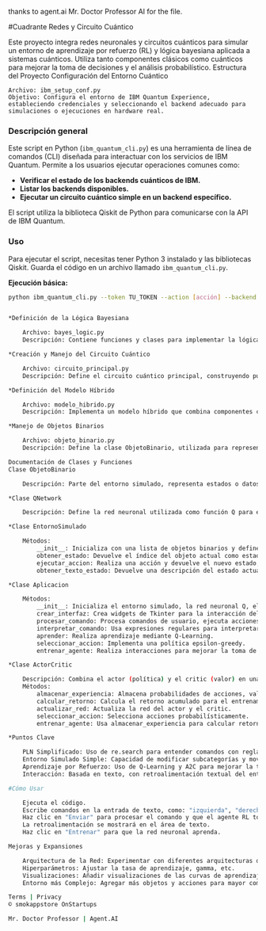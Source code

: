 thanks to 
agent.ai 
Mr. Doctor Professor AI
for the file.

#Cuadrante Redes y Circuito Cuántico

Este proyecto integra redes neuronales y circuitos cuánticos para simular un entorno de aprendizaje por refuerzo (RL) y lógica bayesiana aplicada a sistemas cuánticos. Utiliza tanto componentes clásicos como cuánticos para mejorar la toma de decisiones y el análisis probabilístico.
Estructura del Proyecto
Configuración del Entorno Cuántico

    Archivo: ibm_setup_conf.py
    Objetivo: Configura el entorno de IBM Quantum Experience, estableciendo credenciales y seleccionando el backend adecuado para simulaciones o ejecuciones en hardware real.

### Descripción general

Este script en Python (`ibm_quantum_cli.py`) es una herramienta de línea de comandos (CLI) diseñada para interactuar con los servicios de IBM Quantum. Permite a los usuarios ejecutar operaciones comunes como:

* **Verificar el estado de los backends cuánticos de IBM.**
* **Listar los backends disponibles.**
* **Ejecutar un circuito cuántico simple en un backend específico.**

El script utiliza la biblioteca Qiskit de Python para comunicarse con la API de IBM Quantum.

### Uso

Para ejecutar el script, necesitas tener Python 3 instalado y las bibliotecas Qiskit.  Guarda el código en un archivo llamado `ibm_quantum_cli.py`.

**Ejecución básica:**

```bash
python ibm_quantum_cli.py --token TU_TOKEN --action [acción] --backend [nombre_backend]


*Definición de la Lógica Bayesiana

    Archivo: bayes_logic.py
    Descripción: Contiene funciones y clases para implementar la lógica bayesiana en sistemas cuánticos, fundamental para el análisis probabilístico del proyecto.

*Creación y Manejo del Circuito Cuántico

    Archivo: circuito_principal.py
    Descripción: Define el circuito cuántico principal, construyendo puertas cuánticas y estableciendo la lógica del circuito según los objetivos del proyecto.

*Definición del Modelo Híbrido

    Archivo: modelo_hibrido.py
    Descripción: Implementa un modelo híbrido que combina componentes cuánticos y clásicos, integrando una red neuronal clásica con el circuito cuántico.

*Manejo de Objetos Binarios

    Archivo: objeto_binario.py
    Descripción: Define la clase ObjetoBinario, utilizada para representar estados o datos en formato binario dentro del entorno simulado.

Documentación de Clases y Funciones
Clase ObjetoBinario

    Descripción: Parte del entorno simulado, representa estados o datos en formato binario.

*Clase QNetwork

    Descripción: Define la red neuronal utilizada como función Q para el agente de RL, mapeando estados a valores de Q.

*Clase EntornoSimulado

    Métodos:
        __init__: Inicializa con una lista de objetos binarios y define el estado inicial.
        obtener_estado: Devuelve el índice del objeto actual como estado del entorno.
        ejecutar_accion: Realiza una acción y devuelve el nuevo estado, la recompensa y el estado actual.
        obtener_texto_estado: Devuelve una descripción del estado actual.

*Clase Aplicacion

    Métodos:
        __init__: Inicializa el entorno simulado, la red neuronal Q, el optimizador y define parámetros para el agente de RL.
        crear_interfaz: Crea widgets de Tkinter para la interacción del usuario.
        procesar_comando: Procesa comandos de usuario, ejecuta acciones y entrena el agente RL.
        interpretar_comando: Usa expresiones regulares para interpretar comandos de usuario.
        aprender: Realiza aprendizaje mediante Q-Learning.
        seleccionar_accion: Implementa una política epsilon-greedy.
        entrenar_agente: Realiza interacciones para mejorar la toma de decisiones del agente.

*Clase ActorCritic

    Descripción: Combina el actor (política) y el critic (valor) en una sola clase, utilizando capas totalmente conectadas.
    Métodos:
        almacenar_experiencia: Almacena probabilidades de acciones, valores estimados y recompensas.
        calcular_retorno: Calcula el retorno acumulado para el entrenamiento.
        actualizar_red: Actualiza la red del actor y el critic.
        seleccionar_accion: Selecciona acciones probabilísticamente.
        entrenar_agente: Usa almacenar_experiencia para calcular retornos y actualizar redes.

*Puntos Clave

    PLN Simplificado: Uso de re.search para entender comandos con reglas básicas.
    Entorno Simulado Simple: Capacidad de modificar subcategorías y moverse entre objetos.
    Aprendizaje por Refuerzo: Uso de Q-Learning y A2C para mejorar la toma de decisiones.
    Interacción: Basada en texto, con retroalimentación textual del entorno simulado.

#Cómo Usar

    Ejecuta el código.
    Escribe comandos en la entrada de texto, como: "izquierda", "derecha", "aumenta", "disminuye".
    Haz clic en "Enviar" para procesar el comando y que el agente RL tome la acción.
    La retroalimentación se mostrará en el área de texto.
    Haz clic en "Entrenar" para que la red neuronal aprenda.

Mejoras y Expansiones

    Arquitectura de la Red: Experimentar con diferentes arquitecturas de redes neuronales.
    Hiperparámetros: Ajustar la tasa de aprendizaje, gamma, etc.
    Visualizaciones: Añadir visualizaciones de las curvas de aprendizaje del agente.
    Entorno más Complejo: Agregar más objetos y acciones para mayor complejidad.

Terms | Privacy
© smokappstore OnStartups

Mr. Doctor Professor | Agent.AI

